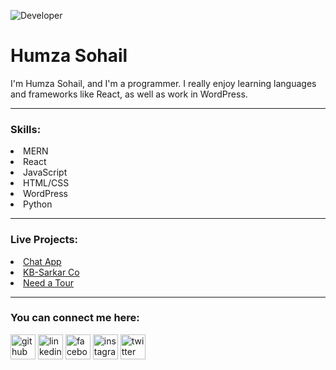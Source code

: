 ![Developer](https://camo.githubusercontent.com/962609ed6e1ac4986487d6fdaf71bc61d3d761b0b8620ab60a2f6a3d4766f47a/68747470733a2f2f64313573686c6c6b73776b6374302e636c6f756466726f6e742e6e65742f77702d636f6e74656e742f626c6f67732e6469722f312f66696c65732f323032302f30342f36393036313830315f313938333332343537383433363438395f363836353732363633323531353037363039365f6f2d383030783435302d312d373638783433322e6a7067)

<h1> Humza Sohail </h1>

I'm Humza Sohail, and I'm a programmer. I really enjoy learning languages and frameworks like React, as well as work in WordPress. 

<hr />

<h3>Skills: </h3>
<ui>
  <li>
    MERN
  </li>
   <li>
  React
   </li>
    <li>
  JavaScript
  </li>
  <li>
  HTML/CSS
  </li>
   <li>
  WordPress
  </li>
  <li>
  Python
  </li>
</ui>
<hr />

<h3>Live Projects: </h3>
<ui>
  <li>
    <a href="https://chat-application-jsm.netlify.app/"> Chat App </a>
  </li>
   <li>
  <a href="https://kb-sarkar.com/"> KB-Sarkar Co </a>
   </li>
    <li>
  <a href="https://www.needatour.com/"> Need a Tour </a>
  </li>
</ui>

<hr />

<h3> You can connect me here: </h3>


[<img src='https://cdn.jsdelivr.net/npm/simple-icons@3.0.1/icons/github.svg' alt='github' height='40'>](https://github.com/https://github.com/humzas111)  [<img src='https://cdn.jsdelivr.net/npm/simple-icons@3.0.1/icons/linkedin.svg' alt='linkedin' height='40'>](https://www.linkedin.com/in/https://www.linkedin.com/in/humzasohail//)  [<img src='https://cdn.jsdelivr.net/npm/simple-icons@3.0.1/icons/facebook.svg' alt='facebook' height='40'>](https://www.facebook.com/https://www.facebook.com/humza.xohail/)  [<img src='https://cdn.jsdelivr.net/npm/simple-icons@3.0.1/icons/instagram.svg' alt='instagram' height='40'>](https://www.instagram.com/https://www.instagram.com/humzasohail._//)  [<img src='https://cdn.jsdelivr.net/npm/simple-icons@3.0.1/icons/twitter.svg' alt='twitter' height='40'>](https://twitter.com/https://twitter.com/HumzaX)  
